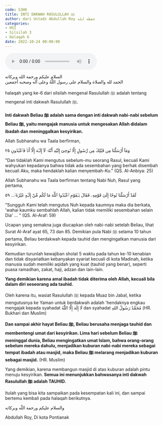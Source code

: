 ```yaml
---
code: S3H6
title: INTI DAKWAH RASULULLAH ﷺ
author: dari Ustadz Abdullah Roy حفظه لله
categories:
- HSI
- Silsilah 3
- Halaqah 6
date: 2022-10-24 00:00:00
---
```


<audio controls="" src="https://docs.google.com/uc?export=open&id=11RMJKmucSQcvBEBVGEyRuxSya0pIUm5g"></audio>

<div class="dalil">
  السلام عليكم ورحمة الله وبركاته
  <br>
  الحمد لله والصلاة والسلام على رسول اللَّهُ وعلى آله وصحبه أجمعين
</div>

halaqah yang ke-6 dari silsilah mengenal Rasulullah ﷺ adalah tentang mengenal inti dakwah Rasulullah ﷺ.

**Inti dakwah Beliau ﷺ adalah sama dengan inti dakwah nabi-nabi sebelum Beliau ﷺ, yaitu mengajak manusia untuk mengesakan Allah didalam ibadah dan meninggalkan kesyirikan.**

Allah Subhanahu wa Taala berfirman,
<div class="dalil">
  وَمَآ أَرْسَلْنَا مِن قَبْلِكَ مِن رَّسُولٍ إِلَّا نُوحِىٓ إِلَيْهِ أَنَّهُۥ لَآ إِلَـٰهَ إِلَّآ أَنَا۠ فَٱعْبُدُونِ ٢٥
  <p>
    "Dan tidaklah Kami mengutus sebelum-mu seorang Rasul, kecuali Kami wahyukan kepadanya bahwa tidak ada sesembahan yang berhak disembah kecuali Aku, maka hendaklah kalian menyembah-Ku." (QS. Al-Anbiya: 25)
  </p>
</div>

Allah Subhanahu wa Taala berfirman tentang Nabi Nuh, Rasul yang pertama,
<div class="dalil">
لَقَدْ أَرْسَلْنَا نُوحًا إِلَىٰ قَوْمِهِۦ فَقَالَ يَـٰقَوْمِ ٱعْبُدُوا ٱللَّهَ مَا  لَكُم مِّنْ إِلَـٰهٍ غَيْرُهُۥٓ... ٥٩
  <p>
    "Sungguh Kami telah mengutus Nuh kepada kaumnya maka dia berkata, 'wahai kaumku sembahlah Allah, kalian tidak memiliki sesembahan selain Dia' ... " (QS. Al-Araf: 59)
  </p>
</div>

Ucapan yang semakna juga diucapkan oleh nabi-nabi setelah Beliau, lihat Surat Al-Araf ayat 65, 73 dan 85. Demikian pula Nabi ﷺ selama 10 tahun pertama, Beliau berdakwah kepada tauhid dan mengingatkan manusia dari kesyirikan.

Kemudian turunlah kewajiban sholat 5 waktu pada tahun ke-10 kenabian dan tidak disyariatkan kebanyakan syariat kecuali di kota Madinah, ketika manusia sudah memiliki aqidah yang kuat (tauhid yang benar), seperti puasa ramadhan, zakat, haji, adzan dan lain-lain.

**Yang demikian karena amal ibadah tidak diterima oleh Allah, kecuali bila dalam diri seseorang ada tauhid.**

Oleh karena itu, wasiat Rasulullah ﷺ kepada Muaz bin Jabal, ketika mengutusnya ke Yaman untuk berdakwah adalah 'hendaknya engkau mengajak kepada syahadat لَا إِلٰهَ إِلَّا اللّٰهُ dan syahadat مُحَمَّدٌ رَسُولُ اللهِ (HR. Bukhari dan Muslim)

**Dan sampai akhir hayat Beliau ﷺ, Beliau berusaha menjaga tauhid dan membentengi umat dari kesyirikan. Lima hari sebelum Beliau ﷺ meninggal dunia, Beliau mengingatkan umat Islam, bahwa orang-orang sebelum mereka dahulu, menjadikan kuburan nabi-nabi mereka sebagai tempat ibadah atau masjid, maka Beliau ﷺ melarang menjadikan kuburan sebagai masjid.** (HR. Muslim)

Yang demikian, karena membangun masjid di atas kuburan adalah pintu menuju kesyirikan. **Semua ini menunjukkan bahwasanya inti dakwah Rasulullah ﷺ adalah TAUHID.**

Itulah yang bisa kita sampaikan pada kesempatan kali ini, dan sampai bertemu kembali pada halaqah berikutnya.

<div class="dalil">
  والسلام عليكم ورحمة اللّه وبركاته
</div>

<p class="signature">
  Abdullah Roy,
  Di kota Pontianak
</p>
